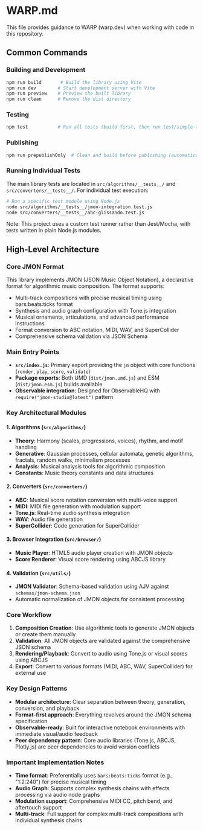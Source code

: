 # WARP.md

This file provides guidance to WARP (warp.dev) when working with code in this repository.

## Common Commands

### Building and Development
```bash
npm run build       # Build the library using Vite
npm run dev        # Start development server with Vite
npm run preview    # Preview the built library
npm run clean      # Remove the dist directory
```

### Testing
```bash
npm test           # Run all tests (build first, then run test/simple-test.js)
```

### Publishing
```bash
npm run prepublishOnly  # Clean and build before publishing (automatically run by npm publish)
```

### Running Individual Tests
The main library tests are located in `src/algorithms/__tests__/` and `src/converters/__tests__/`. For individual test execution:
```bash
# Run a specific test module using Node.js
node src/algorithms/__tests__/jmon-integration.test.js
node src/converters/__tests__/abc-glissando.test.js
```

Note: This project uses a custom test runner rather than Jest/Mocha, with tests written in plain Node.js modules.

## High-Level Architecture

### Core JMON Format
This library implements JMON (JSON Music Object Notation), a declarative format for algorithmic music composition. The format supports:
- Multi-track compositions with precise musical timing using bars:beats:ticks format
- Synthesis and audio graph configuration with Tone.js integration
- Musical ornaments, articulations, and advanced performance instructions
- Format conversion to ABC notation, MIDI, WAV, and SuperCollider
- Comprehensive schema validation via JSON Schema

### Main Entry Points
- **`src/index.js`**: Primary export providing the `jm` object with core functions (`render`, `play`, `score`, `validate`)
- **Package exports**: Both UMD (`dist/jmon.umd.js`) and ESM (`dist/jmon.esm.js`) builds available
- **Observable integration**: Designed for ObservableHQ with `require("jmon-studio@latest")` pattern

### Key Architectural Modules

#### 1. Algorithms (`src/algorithms/`)
- **Theory**: Harmony (scales, progressions, voices), rhythm, and motif handling
- **Generative**: Gaussian processes, cellular automata, genetic algorithms, fractals, random walks, minimalism processes
- **Analysis**: Musical analysis tools for algorithmic composition
- **Constants**: Music theory constants and data structures

#### 2. Converters (`src/converters/`)
- **ABC**: Musical score notation conversion with multi-voice support
- **MIDI**: MIDI file generation with modulation support
- **Tone.js**: Real-time audio synthesis integration
- **WAV**: Audio file generation
- **SuperCollider**: Code generation for SuperCollider

#### 3. Browser Integration (`src/browser/`)
- **Music Player**: HTML5 audio player creation with JMON objects
- **Score Renderer**: Visual score rendering using ABCJS library

#### 4. Validation (`src/utils/`)
- **JMON Validator**: Schema-based validation using AJV against `schemas/jmon-schema.json`
- Automatic normalization of JMON objects for consistent processing

### Core Workflow
1. **Composition Creation**: Use algorithmic tools to generate JMON objects or create them manually
2. **Validation**: All JMON objects are validated against the comprehensive JSON schema
3. **Rendering/Playback**: Convert to audio using Tone.js or visual scores using ABCJS
4. **Export**: Convert to various formats (MIDI, ABC, WAV, SuperCollider) for external use

### Key Design Patterns
- **Modular architecture**: Clear separation between theory, generation, conversion, and playback
- **Format-first approach**: Everything revolves around the JMON schema specification
- **Observable-ready**: Built for interactive notebook environments with immediate visual/audio feedback
- **Peer dependency pattern**: Core audio libraries (Tone.js, ABCJS, Plotly.js) are peer dependencies to avoid version conflicts

### Important Implementation Notes
- **Time format**: Preferentially uses `bars:beats:ticks` format (e.g., "1:2:240") for precise musical timing
- **Audio Graph**: Supports complex synthesis chains with effects processing via audio node graphs
- **Modulation support**: Comprehensive MIDI CC, pitch bend, and aftertouch support
- **Multi-track**: Full support for complex multi-track compositions with individual synthesis chains
